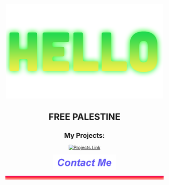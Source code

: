 <p align="center">
  <img src="https://github.com/Sniperplank/Sniperplank/blob/main/hello.png" alt="Hello" />
</p>
<h1 align="center">FREE PALESTINE</h1>

<h2 align="center">My Projects:</h2>
<p align="center">
  <a href="https://sniperplank.github.io/projects/">
    <img src="https://readme-typing-svg.demolab.com?font=Fira+Code&size=30&duration=2000&pause=1000&center=true&vCenter=true&color=ffd300&width=400&lines=personal+website;sekure+password;project+manager;chrome+extension;random+quotes;discord+bot;KeepTyping;Wordorizer" alt="Projects Link" /></a>
</p>

<p align="center">
<a href="https://sniperplank.github.io/ContactMe/">
 <img src="https://github.com/Sniperplank/ContactMe/blob/main/images/contactme.png" alt="Contact Me" />
</a>
</p>

<p align="center">
  <img src="https://github.com/Sniperplank/Sniperplank/blob/main/end_line.png"/>
</p>
